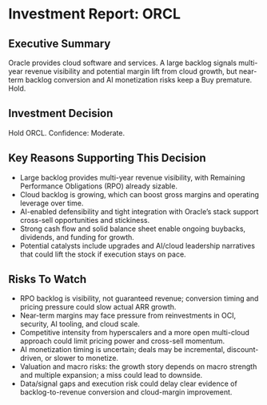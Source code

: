 # Investment Report: ORCL
## Executive Summary
Oracle provides cloud software and services. A large backlog signals multi-year revenue visibility and potential margin lift from cloud growth, but near-term backlog conversion and AI monetization risks keep a Buy premature. Hold.

## Investment Decision
Hold ORCL. Confidence: Moderate.

## Key Reasons Supporting This Decision
- Large backlog provides multi-year revenue visibility, with Remaining Performance Obligations (RPO) already sizable.
- Cloud backlog is growing, which can boost gross margins and operating leverage over time.
- AI-enabled defensibility and tight integration with Oracle’s stack support cross-sell opportunities and stickiness.
- Strong cash flow and solid balance sheet enable ongoing buybacks, dividends, and funding for growth.
- Potential catalysts include upgrades and AI/cloud leadership narratives that could lift the stock if execution stays on pace.

## Risks To Watch
- RPO backlog is visibility, not guaranteed revenue; conversion timing and pricing pressure could slow actual ARR growth.
- Near-term margins may face pressure from reinvestments in OCI, security, AI tooling, and cloud scale.
- Competitive intensity from hyperscalers and a more open multi-cloud approach could limit pricing power and cross-sell momentum.
- AI monetization timing is uncertain; deals may be incremental, discount-driven, or slower to monetize.
- Valuation and macro risks: the growth story depends on macro strength and multiple expansion; a miss could lead to downside.
- Data/signal gaps and execution risk could delay clear evidence of backlog-to-revenue conversion and cloud-margin improvement.